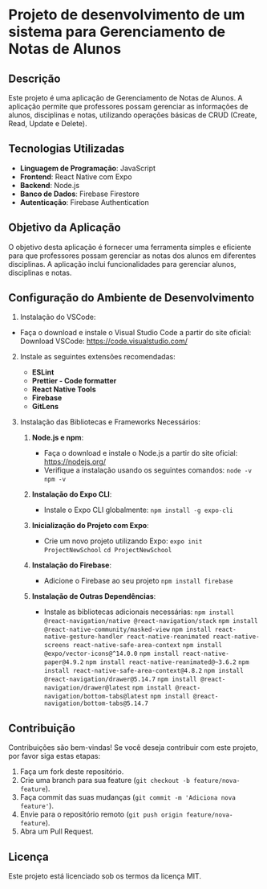 # Projeto de desenvolvimento de um sistema para Gerenciamento de Notas de Alunos

## Descrição

Este projeto é uma aplicação de Gerenciamento de Notas de Alunos. A aplicação permite que professores possam gerenciar as informações de alunos, disciplinas e notas, utilizando operações básicas de CRUD (Create, Read, Update e Delete).

## Tecnologias Utilizadas

- **Linguagem de Programação**: JavaScript
- **Frontend**: React Native com Expo
- **Backend**: Node.js
- **Banco de Dados**: Firebase Firestore
- **Autenticação**: Firebase Authentication

## Objetivo da Aplicação

O objetivo desta aplicação é fornecer uma ferramenta simples e eficiente para que professores possam gerenciar as notas dos alunos em diferentes disciplinas. A aplicação inclui funcionalidades para gerenciar alunos, disciplinas e notas.

## Configuração do Ambiente de Desenvolvimento

1. Instalação do VSCode:
 - Faça o download e instale o Visual Studio Code a partir do site oficial: Download VSCode: https://code.visualstudio.com/

2. Instale as seguintes extensões recomendadas:
   - **ESLint**
   - **Prettier - Code formatter**
   - **React Native Tools**
   - **Firebase**
   - **GitLens**

3. Instalação das Bibliotecas e Frameworks Necessários:

   1. **Node.js e npm**:
      - Faça o download e instale o Node.js a partir do site oficial: https://nodejs.org/
      - Verifique a instalação usando os seguintes comandos:
         `node -v`
         `npm -v`

    2. **Instalação do Expo CLI**:
         - Instale o Expo CLI globalmente:
           `npm install -g expo-cli`
   
    3. **Inicialização do Projeto com Expo**:
       - Crie um novo projeto utilizando Expo:
         `expo init ProjectNewSchool`
         `cd ProjectNewSchool`

    4. **Instalação do Firebase**:
       - Adicione o Firebase ao seu projeto
         `npm install firebase`

    5. **Instalação de Outras Dependências**:
       - Instale as bibliotecas adicionais necessárias:
         `npm install @react-navigation/native @react-navigation/stack`
         `npm install @react-native-community/masked-view`
         `npm install react-native-gesture-handler react-native-reanimated react-native-screens react-native-safe-area-context`
         `npm install @expo/vector-icons@^14.0.0`
         `npm install react-native-paper@4.9.2`
         `npm install react-native-reanimated@~3.6.2`
         `npm install react-native-safe-area-context@4.8.2`
         `npm install @react-navigation/drawer@5.14.7`
         `npm install @react-navigation/drawer@latest`
         `npm install @react-navigation/bottom-tabs@latest`
         `npm install @react-navigation/bottom-tabs@5.14.7`
         
## Contribuição

Contribuições são bem-vindas! Se você deseja contribuir com este projeto, por favor siga estas etapas:

1. Faça um fork deste repositório.
2. Crie uma branch para sua feature (`git checkout -b feature/nova-feature`).
3. Faça commit das suas mudanças (`git commit -m 'Adiciona nova feature'`).
4. Envie para o repositório remoto (`git push origin feature/nova-feature`).
5. Abra um Pull Request.

## Licença

Este projeto está licenciado sob os termos da licença MIT.
